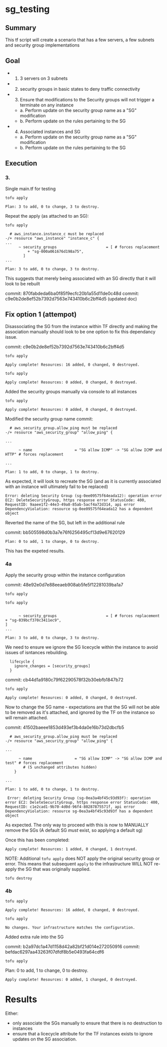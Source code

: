 # sg_testing

## Summary
This tf script will create a scenario that has a few servers, a few subnets and security group implementations 

## Goal
- 1. 3 servers on 3 subnets
- 2. security groups in basic states to deny traffic connectivity
- 3. Ensure that modifications to the Security groups will not trigger a terminate on any instance
  - a. Perform update on the security group name as a "SG" modification
  - b. Perform update on the rules pertaining to the SG
- 4. Associated instances and SG
  - a. Perform update on the security group name as a "SG" modification
  - b. Perform update on the rules pertaining to the SG

## Execution
### 3.
Single main.tf for testing

`tofu apply`

```
Plan: 3 to add, 0 to change, 3 to destroy.
```

Repeat the apply (as attached to an SG):

`tofu apply`

```
  # aws_instance.instance_c must be replaced
-/+ resource "aws_instance" "instance_c" {
...
      ~ security_groups                      = [ # forces replacement
          + "sg-000a061676d198a75",
        ]
...
```

```
Plan: 3 to add, 0 to change, 3 to destroy.
```

This suggests that merely being associated with an SG directly that it will look to be rebuilt

commit: 870fabdeda6ba0f85f9ecfc20b1a55d11de0c48d
commit: c9e0b2de8ef52b7392d7563e743410b6c2bff4d5 (updated doc)


## Fix option 1 (attempot)
Disassociating the SG from the instance within TF directly and making the association manually should look to be one option to fix this
dependancy issue. 

commit: c9e0b2de8ef52b7392d7563e743410b6c2bff4d5

`tofu apply`

```
Apply complete! Resources: 16 added, 0 changed, 0 destroyed.
```

`tofu apply`

```
Apply complete! Resources: 0 added, 0 changed, 0 destroyed.
```

Added the security groups manually via console to all instances

`tofu apply`

```
Apply complete! Resources: 0 added, 0 changed, 0 destroyed.
```

Modified the security group name
commit: 

```
  # aws_security_group.allow_ping must be replaced
-/+ resource "aws_security_group" "allow_ping" {

...

      ~ name                   = "SG allow ICMP" -> "SG allow ICMP and HTTP" # forces replacement

...

Plan: 1 to add, 0 to change, 1 to destroy.
```

As expected, it will look to recreate the SG (and as it is currently associated with an instance will ultimately fail to be replaced)

```
Error: deleting Security Group (sg-0ee09575f64eada12): operation error EC2: DeleteSecurityGroup, https response error StatusCode: 400, RequestID: 9aaee1f2-44e3-49a8-85ab-5acf4a72d314, api error DependencyViolation: resource sg-0ee09575f64eada12 has a dependent object
```

Reverted the name of the SG, but left in the additional rule

commit: bb505598d0b3a7e76f6256495cf13d9e67620129

```
Plan: 0 to add, 1 to change, 0 to destroy.
```

This has the expeted results. 


### 4a
Apply the security group within the instance configuration

commit: 48e92e0d7e88eeaeb908ab5fe5f12281039ba1a7

`tofu apply`

`tofu apply`

```

      ~ security_groups                      = [ # forces replacement                                                                                         + "sg-039bcf370c3411ec9",                                                                                                                         ]
...

Plan: 3 to add, 0 to change, 3 to destroy.
```

We need to ensure we ignore the SG licecycle within the instance to avoid issues of isntances rebuilding. 

```
  lifecycle {                         
    ignore_changes = [security_groups]
  }                                   
```
commit: cb44d1a9180c79f62290578f32b30ebfb1847b72

`tofu apply`

```
Apply complete! Resources: 0 added, 0 changed, 0 destroyed.
```

Now to change the SG name - expectations are that the SG will not be able to be removed as it's attached, and ignored by the TF on the instance
 so will remain attached. 

commit: 41502baeee1853d493ef3b4da0e16b73d2dbcfb5

```
  # aws_security_group.allow_ping must be replaced
-/+ resource "aws_security_group" "allow_ping" {

...

      ~ name                   = "SG allow ICMP" -> "SG allow ICMP and test" # forces replacement
        # (5 unchanged attributes hidden)
    }

...

Plan: 1 to add, 0 to change, 1 to destroy.
```

```
 Error: deleting Security Group (sg-0ea3a4bf45c93d93f): operation error EC2: DeleteSecurityGroup, https response error StatusCode: 400, RequestID: c1e2cad1-9b70-4d0d-96f4-80287875571f, api error DependencyViolation: resource sg-0ea3a4bf45c93d93f has a dependent object
```

As expected. The only way to proceed with this is now to MANUALLY remove the SGs (A default SG *must* exist, so applying a default sg)

Once this has been completed:

```
Apply complete! Resources: 1 added, 0 changed, 1 destroyed.
```

NOTE:
Additional `tofu apply` does NOT apply the original security group or error.
This means that subsequent `apply` to the infrastructure WILL NOT re-apply the SG that was originally supplied.


`tofu destroy`


### 4b

`tofu apply`

```
Apply complete! Resources: 16 added, 0 changed, 0 destroyed.
```

`tofu apply`

```
No changes. Your infrastructure matches the configuration.
```

Added extra rule into the SG

commit: b2a97dc1a47d1158d42a82bf21d014e272050916
commit: befdac6297aa43263f07dfdf8b5e0493fa64cdf6

`tofu apply`

Plan: 0 to add, 1 to change, 0 to destroy.

```
Apply complete! Resources: 0 added, 1 changed, 0 destroyed.
```


# Results
Either:
- only associate the SGs manually to ensure that there is no destruction to instances
- ensure that a licecycle attribute for the TF instances exists to ignore updates on the SG association. 

